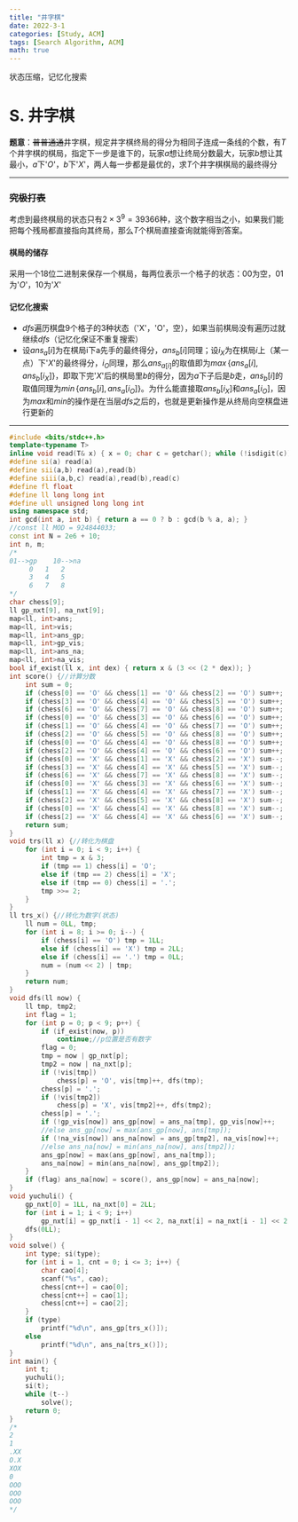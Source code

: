 ```yaml
---
title: "井字棋"
date: 2022-3-1
categories: [Study, ACM]
tags: [Search Algorithm, ACM]
math: true
---
```


状态压缩，记忆化搜索

<!-- more -->

# S. 井字棋 

**题意**：~~普普通通~~井字棋，规定井字棋终局的得分为相同子连成一条线的个数，有$T$个井字棋的棋局，指定下一步是谁下的，玩家$a$想让终局分数最大，玩家$b$想让其最小，$a$下'$O$'，$b$下'$X$'，两人每一步都是最优的，求$T$个井字棋棋局的最终得分

***

### ~~究极打表~~

考虑到最终棋局的状态只有$2×3^9=39366$种，这个数字相当之小，如果我们能把每个残局都直接指向其终局，那么$T$个棋局直接查询就能得到答案。

#### 棋局的储存

采用一个18位二进制来保存一个棋局，每两位表示一个格子的状态：00为空，01为'$O$'，10为'$X$'

#### 记忆化搜索

* $dfs$遍历棋盘9个格子的3种状态（'X'，'O'，空），如果当前棋局没有遍历过就继续$dfs$（记忆化保证不重复搜索）
* 设$ans_a[i]$为在棋局i下a先手的最终得分，$ans_b[i]$同理；设$i_X$为在棋局$i$上（某一点）下'$X$'的最终得分，$i_O$同理，那么$ans_{a[i]}$的取值即为$max\,\{ans_a[i],ans_b[i_X]\}$，即取下完'$X$'后的棋局里$b$的得分，因为$a$下子后是$b$走，$ans_b[i]$的取值同理为$min\,\{ans_b[i],ans_a[i_O]\}$。为什么能直接取$ans_b[i_X]$和$ans_a[i_O]$，因为$max$和$min$的操作是在当层$dfs$之后的，也就是更新操作是从终局向空棋盘进行更新的

***

```c++
#include <bits/stdc++.h>
template<typename T>
inline void read(T& x) { x = 0; char c = getchar(); while (!isdigit(c))c = getchar(); while (isdigit(c)) { x = x * 10 + c - '0'; c = getchar(); } }
#define si(a) read(a)
#define sii(a,b) read(a),read(b)
#define siii(a,b,c) read(a),read(b),read(c)
#define fl float
#define ll long long int
#define ull unsigned long long int
using namespace std;
int gcd(int a, int b) { return a == 0 ? b : gcd(b % a, a); }
//const ll MOD = 924844033;
const int N = 2e6 + 10;
int n, m;
/*
01-->gp    10-->na
	 0   1   2
	 3   4   5
	 6   7   8
*/
char chess[9];
ll gp_nxt[9], na_nxt[9];
map<ll, int>ans;
map<ll, int>vis;
map<ll, int>ans_gp;
map<ll, int>gp_vis;
map<ll, int>ans_na;
map<ll, int>na_vis;
bool if_exist(ll x, int dex) { return x & (3 << (2 * dex)); }
int score() {//计算分数
	int sum = 0;
	if (chess[0] == 'O' && chess[1] == 'O' && chess[2] == 'O') sum++;
	if (chess[3] == 'O' && chess[4] == 'O' && chess[5] == 'O') sum++;
	if (chess[6] == 'O' && chess[7] == 'O' && chess[8] == 'O') sum++;
	if (chess[0] == 'O' && chess[3] == 'O' && chess[6] == 'O') sum++;
	if (chess[1] == 'O' && chess[4] == 'O' && chess[7] == 'O') sum++;
	if (chess[2] == 'O' && chess[5] == 'O' && chess[8] == 'O') sum++;
	if (chess[0] == 'O' && chess[4] == 'O' && chess[8] == 'O') sum++;
	if (chess[2] == 'O' && chess[4] == 'O' && chess[6] == 'O') sum++;
	if (chess[0] == 'X' && chess[1] == 'X' && chess[2] == 'X') sum--;
	if (chess[3] == 'X' && chess[4] == 'X' && chess[5] == 'X') sum--;
	if (chess[6] == 'X' && chess[7] == 'X' && chess[8] == 'X') sum--;
	if (chess[0] == 'X' && chess[3] == 'X' && chess[6] == 'X') sum--;
	if (chess[1] == 'X' && chess[4] == 'X' && chess[7] == 'X') sum--;
	if (chess[2] == 'X' && chess[5] == 'X' && chess[8] == 'X') sum--;
	if (chess[0] == 'X' && chess[4] == 'X' && chess[8] == 'X') sum--;
	if (chess[2] == 'X' && chess[4] == 'X' && chess[6] == 'X') sum--;
	return sum;
}
void trs(ll x) {//转化为棋盘
	for (int i = 0; i < 9; i++) {
		int tmp = x & 3;
		if (tmp == 1) chess[i] = 'O';
		else if (tmp == 2) chess[i] = 'X';
		else if (tmp == 0) chess[i] = '.';
		tmp >>= 2;
	}
}
ll trs_x() {//转化为数字(状态)
	ll num = 0LL, tmp;
	for (int i = 8; i >= 0; i--) {
		if (chess[i] == 'O') tmp = 1LL;
		else if (chess[i] == 'X') tmp = 2LL;
		else if (chess[i] == '.') tmp = 0LL;
		num = (num << 2) | tmp;
	}
	return num;
}
void dfs(ll now) {
	ll tmp, tmp2;
	int flag = 1;
	for (int p = 0; p < 9; p++) {
		if (if_exist(now, p))
			continue;//p位置是否有数字
		flag = 0;
		tmp = now | gp_nxt[p];
		tmp2 = now | na_nxt[p];
		if (!vis[tmp])
			chess[p] = 'O', vis[tmp]++, dfs(tmp);
		chess[p] = '.';
		if (!vis[tmp2])
			chess[p] = 'X', vis[tmp2]++, dfs(tmp2);
		chess[p] = '.';
		if (!gp_vis[now]) ans_gp[now] = ans_na[tmp], gp_vis[now]++;
		//else ans_gp[now] = max(ans_gp[now], ans[tmp]);
		if (!na_vis[now]) ans_na[now] = ans_gp[tmp2], na_vis[now]++;
		//else ans_na[now] = min(ans_na[now], ans[tmp2]);
		ans_gp[now] = max(ans_gp[now], ans_na[tmp]);
		ans_na[now] = min(ans_na[now], ans_gp[tmp2]);
	}
	if (flag) ans_na[now] = score(), ans_gp[now] = ans_na[now];
}
void yuchuli() {
	gp_nxt[0] = 1LL, na_nxt[0] = 2LL;
	for (int i = 1; i < 9; i++)
		gp_nxt[i] = gp_nxt[i - 1] << 2, na_nxt[i] = na_nxt[i - 1] << 2;
	dfs(0LL);
}
void solve() {
	int type; si(type);
	for (int i = 1, cnt = 0; i <= 3; i++) {
		char cao[4];
		scanf("%s", cao);
		chess[cnt++] = cao[0];
		chess[cnt++] = cao[1];
		chess[cnt++] = cao[2];
	}
	if (type)
		printf("%d\n", ans_gp[trs_x()]);
	else
		printf("%d\n", ans_na[trs_x()]);
}
int main() {
	int t;
	yuchuli();
	si(t);
	while (t--)
		solve();
	return 0;
}
/*
2
1
.XX
O.X
XOX
0
OOO
OOO
OOO
*/
```


